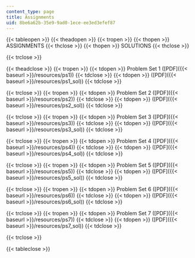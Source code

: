 ```yaml
---
content_type: page
title: Assignments
uid: 8be6a62b-35e9-9ad0-1ece-ee3ed3efef87
---
```


{{< tableopen >}}
{{< theadopen >}}
{{< tropen >}}
{{< thopen >}}
ASSIGNMENTS
{{< thclose >}}
{{< thopen >}}
SOLUTIONS
{{< thclose >}}

{{< trclose >}}

{{< theadclose >}}
{{< tropen >}}
{{< tdopen >}}
Problem Set 1 ([PDF]({{< baseurl >}}/resources/ps1))
{{< tdclose >}}
{{< tdopen >}}
([PDF]({{< baseurl >}}/resources/ps1_sol))
{{< tdclose >}}

{{< trclose >}}
{{< tropen >}}
{{< tdopen >}}
Problem Set 2 ([PDF]({{< baseurl >}}/resources/ps2))
{{< tdclose >}}
{{< tdopen >}}
([PDF]({{< baseurl >}}/resources/ps2_sol))
{{< tdclose >}}

{{< trclose >}}
{{< tropen >}}
{{< tdopen >}}
Problem Set 3 ([PDF]({{< baseurl >}}/resources/ps3))
{{< tdclose >}}
{{< tdopen >}}
([PDF]({{< baseurl >}}/resources/ps3_sol))
{{< tdclose >}}

{{< trclose >}}
{{< tropen >}}
{{< tdopen >}}
Problem Set 4 ([PDF]({{< baseurl >}}/resources/ps4))
{{< tdclose >}}
{{< tdopen >}}
([PDF]({{< baseurl >}}/resources/ps4_sol))
{{< tdclose >}}

{{< trclose >}}
{{< tropen >}}
{{< tdopen >}}
Problem Set 5 ([PDF]({{< baseurl >}}/resources/ps5))
{{< tdclose >}}
{{< tdopen >}}
([PDF]({{< baseurl >}}/resources/ps5_sol))
{{< tdclose >}}

{{< trclose >}}
{{< tropen >}}
{{< tdopen >}}
Problem Set 6 ([PDF]({{< baseurl >}}/resources/ps6))
{{< tdclose >}}
{{< tdopen >}}
([PDF]({{< baseurl >}}/resources/ps6_sol))
{{< tdclose >}}

{{< trclose >}}
{{< tropen >}}
{{< tdopen >}}
Problem Set 7 ([PDF]({{< baseurl >}}/resources/ps7))
{{< tdclose >}}
{{< tdopen >}}
([PDF]({{< baseurl >}}/resources/ps7_sol))
{{< tdclose >}}

{{< trclose >}}

{{< tableclose >}}